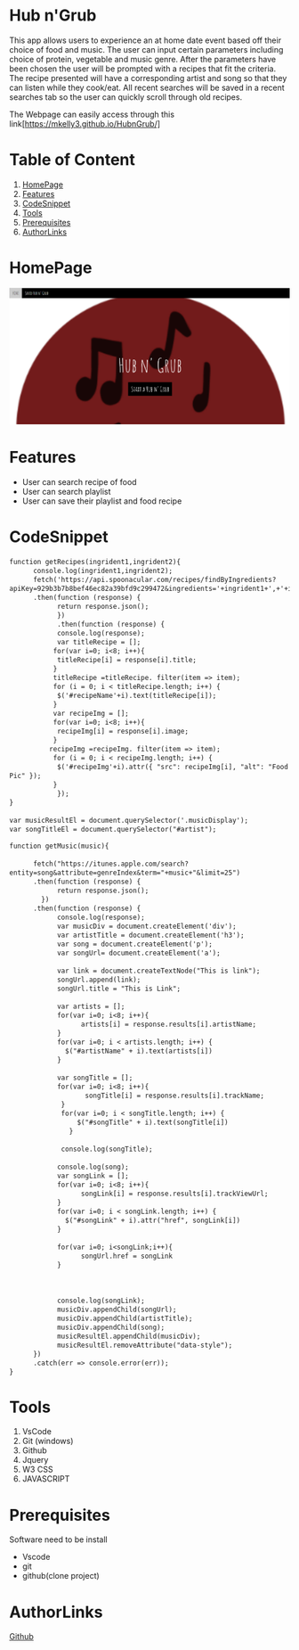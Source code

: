 # Hub n'Grub

This app allows users to experience an at home date event based off their choice of food and music. The user can input certain parameters including choice of protein, vegetable and music genre. After the parameters have been chosen the user will be prompted with a recipes that fit the criteria. The recipe presented will have a corresponding artist and song so that they can listen while they cook/eat. All recent searches will be saved in a recent searches tab so the user can quickly scroll through old recipes. 

The Webpage can easily access through this link[https://mkelly3.github.io/HubnGrub/]

# Table of Content

1. [HomePage](#homepage)
2. [Features](#features)
3. [CodeSnippet](#codesnippet)
4. [Tools](#tools)
5. [Prerequisites](#prerequisites)
6. [AuthorLinks](#authorlinks)

# HomePage

![pic](./assets/img/home.PNG)

# Features

- User can search recipe of food
- User can search playlist
- User can save their playlist and food recipe

# CodeSnippet

```Search for food api
function getRecipes(ingrident1,ingrident2){
      console.log(ingrident1,ingrident2);
      fetch('https://api.spoonacular.com/recipes/findByIngredients?apiKey=929b3b7b8bef46ec82a39bfd9c299472&ingredients='+ingrident1+',+'+ingrident2)
      .then(function (response) {
            return response.json();
            })
            .then(function (response) {
            console.log(response);
            var titleRecipe = [];
           for(var i=0; i<8; i++){
            titleRecipe[i] = response[i].title;
           }
           titleRecipe =titleRecipe. filter(item => item);
           for (i = 0; i < titleRecipe.length; i++) {
            $('#recipeName'+i).text(titleRecipe[i]);
           }
           var recipeImg = [];
           for(var i=0; i<8; i++){
            recipeImg[i] = response[i].image;
           }
          recipeImg =recipeImg. filter(item => item);
           for (i = 0; i < recipeImg.length; i++) {
            $('#recipeImg'+i).attr({ "src": recipeImg[i], "alt": "Food Pic" });
           }
            });
}

var musicResultEl = document.querySelector('.musicDisplay');
var songTitleEl = document.querySelector("#artist");

```

```search for an artist based on genre
function getMusic(music){

      fetch("https://itunes.apple.com/search?entity=song&attribute=genreIndex&term="+music+"&limit=25")
      .then(function (response) {
            return response.json();
        })
      .then(function (response) {
            console.log(response);
            var musicDiv = document.createElement('div');
            var artistTitle = document.createElement('h3');
            var song = document.createElement('p');
            var songUrl= document.createElement('a');

            var link = document.createTextNode("This is link");
            songUrl.append(link);
            songUrl.title = "This is Link";

            var artists = [];
            for(var i=0; i<8; i++){
                  artists[i] = response.results[i].artistName;
            }
            for(var i=0; i < artists.length; i++) {
              $("#artistName" + i).text(artists[i])
            }

            var songTitle = [];
            for(var i=0; i<8; i++){
                   songTitle[i] = response.results[i].trackName;
             }
             for(var i=0; i < songTitle.length; i++) {
                 $("#songTitle" + i).text(songTitle[i])
               }

             console.log(songTitle);

            console.log(song);
            var songLink = [];
            for(var i=0; i<8; i++){
                  songLink[i] = response.results[i].trackViewUrl;
            }
            for(var i=0; i < songLink.length; i++) {
              $("#songLink" + i).attr("href", songLink[i])
            }

            for(var i=0; i<songLink;i++){
                  songUrl.href = songLink
            }



            console.log(songLink);
            musicDiv.appendChild(songUrl);
            musicDiv.appendChild(artistTitle);
            musicDiv.appendChild(song);
            musicResultEl.appendChild(musicDiv);
            musicResultEl.removeAttribute("data-style");
      })
      .catch(err => console.error(err));
}

```

# Tools

1. VsCode
2. Git (windows)
3. Github
4. Jquery
5. W3 CSS
6. JAVASCRIPT

# Prerequisites

Software need to be install

- Vscode
- git
- github(clone project)

# AuthorLinks

[Github](https://github.com/mkelly3/HubnGrub)
